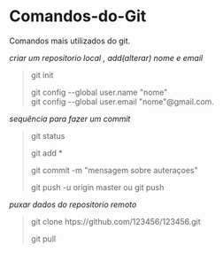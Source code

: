# Comandos-do-Git
Comandos mais utilizados do git.

_criar um repositorio local ,  add(alterar) nome e email_
>git init
>
>git config --global user.name "nome"  
>git config --global user.email "nome"@gmail.com.  

_sequência para fazer um commit_
>git status
>
>git add *
>
>git commit -m "mensagem sobre auteraçoes"
>
>git push -u origin master  ou  git push

_puxar dados do repositorio remoto_
>git clone htps://github.com/123456/123456.git
>
>git pull













